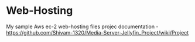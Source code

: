 # Web-Hosting
My sample Aws ec-2 web-hosting files 
projec documentation - https://github.com/Shivam-1320/Media-Server-Jellyfin_Project/wiki/Project 
